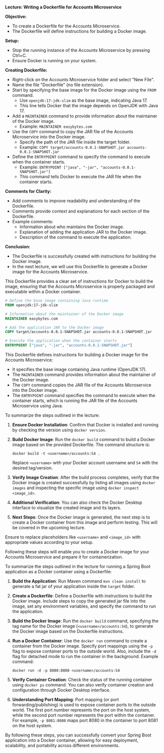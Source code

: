 **Lecture: Writing a Dockerfile for Accounts Microservice**

**Objective:**
- To create a Dockerfile for the Accounts Microservice.
- The Dockerfile will define instructions for building a Docker image.

**Setup:**
- Stop the running instance of the Accounts Microservice by pressing Ctrl+C.
- Ensure Docker is running on your system.

**Creating Dockerfile:**
- Right-click on the Accounts Microservice folder and select "New File".
- Name the file "Dockerfile" (no file extension).
- Start by specifying the base image for the Docker image using the `FROM` command.
  - Use `openjdk:17-jdk-slim` as the base image, indicating Java 17.
  - This line tells Docker that the image depends on OpenJDK with Java 17.
- Add a `MAINTAINER` command to provide information about the maintainer of the Docker image.
  - Example: `MAINTAINER easybytes.com`
- Use the `COPY` command to copy the JAR file of the Accounts Microservice into the Docker image.
  - Specify the path of the JAR file inside the target folder.
  - Example: `COPY target/accounts-0.0.1-SNAPSHOT.jar accounts-0.0.1-SNAPSHOT.jar`
- Define the `ENTRYPOINT` command to specify the command to execute when the container starts.
  - Example: `ENTRYPOINT ["java", "-jar", "accounts-0.0.1-SNAPSHOT.jar"]`
  - This command tells Docker to execute the JAR file when the container starts.

**Comments for Clarity:**
- Add comments to improve readability and understanding of the Dockerfile.
- Comments provide context and explanations for each section of the Dockerfile.
- Example comments:
  - Information about who maintains the Docker image.
  - Explanation of adding the application JAR to the Docker image.
  - Description of the command to execute the application.

**Conclusion:**
- The Dockerfile is successfully created with instructions for building the Docker image.
- In the next lecture, we will use this Dockerfile to generate a Docker image for the Accounts Microservice.

This Dockerfile provides a clear set of instructions for Docker to build the image, ensuring that the Accounts Microservice is properly packaged and executable within a Docker container.

```Dockerfile
# Define the base image containing Java runtime
FROM openjdk:17-jdk-slim

# Information about the maintainer of the Docker image
MAINTAINER easybytes.com

# Add the application JAR to the Docker image
COPY target/accounts-0.0.1-SNAPSHOT.jar accounts-0.0.1-SNAPSHOT.jar

# Execute the application when the container starts
ENTRYPOINT ["java", "-jar", "accounts-0.0.1-SNAPSHOT.jar"]
```
This Dockerfile defines instructions for building a Docker image for the Accounts Microservice:
- It specifies the base image containing Java runtime (OpenJDK 17).
- The `MAINTAINER` command provides information about the maintainer of the Docker image.
- The `COPY` command copies the JAR file of the Accounts Microservice into the Docker image.
- The `ENTRYPOINT` command specifies the command to execute when the container starts, which is running the JAR file of the Accounts Microservice using Java.

To summarize the steps outlined in the lecture:

1. **Ensure Docker Installation**: Confirm that Docker is installed and running by checking the version using `docker version`.

2. **Build Docker Image**: Run the `docker build` command to build a Docker image based on the provided Dockerfile. The command structure is:
   ```
   docker build -t <username>/accounts:S4 .
   ```
   Replace `<username>` with your Docker account username and `S4` with the desired tag/version.

3. **Verify Image Creation**: After the build process completes, verify that the Docker image is created successfully by listing all images using `docker images` and inspecting the specific image using `docker inspect <image_id>`.

4. **Additional Verification**: You can also check the Docker Desktop interface to visualize the created image and its layers.

5. **Next Steps**: Once the Docker image is generated, the next step is to create a Docker container from this image and perform testing. This will be covered in the upcoming lecture.

Ensure to replace placeholders like `<username>` and `<image_id>` with appropriate values according to your setup.

Following these steps will enable you to create a Docker image for your Accounts Microservice and prepare it for containerization.

To summarize the steps outlined in the lecture for running a Spring Boot application as a Docker container using a Dockerfile:

1. **Build the Application**: Run Maven command `mvn clean install` to generate a fat jar of your application inside the `target` folder.

2. **Create a Dockerfile**: Define a Dockerfile with instructions to build the Docker image. Include steps to copy the generated jar file into the image, set any environment variables, and specify the command to run the application.

3. **Build the Docker Image**: Run the `docker build` command, specifying the tag name for the Docker image (`<username>/accounts:S4`), to generate the Docker image based on the Dockerfile instructions.

4. **Run a Docker Container**: Use the `docker run` command to create a container from the Docker image. Specify port mappings using the `-p` flag to expose container ports to the outside world. Also, include the `-d` flag for detached mode to run the container in the background. Example command:
   ```
   docker run -d -p 8080:8080 <username>/accounts:S4
   ```

5. **Verify Container Creation**: Check the status of the running container using `docker ps` command. You can also verify container creation and configuration through Docker Desktop interface.

6. **Understanding Port Mapping**: Port mapping (or port forwarding/publishing) is used to expose container ports to the outside world. The first port number represents the port on the host system, while the second port number represents the port within the container. For example, `-p 8081:8080` maps port 8080 in the container to port 8081 on the host system.

By following these steps, you can successfully convert your Spring Boot application into a Docker container, allowing for easy deployment, scalability, and portability across different environments.
